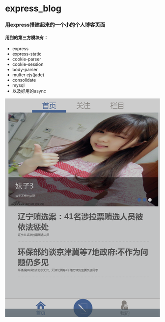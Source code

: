 # express_blog
### 用express搭建起来的一个小的个人博客页面
#### 用到的第三方模块有：
* express 
* express-static 
* cookie-parser 
* cookie-session 
* body-parser 
* multer ejs(jade) 
* consolidate 
* mysql 
* 以及好用的async

![Alt text](https://raw.githubusercontent.com/Lemniscate317/express_blog/master/screenshot/1.png)

